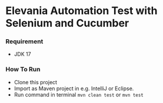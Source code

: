 # Elevania Automation Test with Selenium and Cucumber

### Requirement
- JDK 17

### How To Run
- Clone this project
- Import as Maven project in e.g. IntelliJ or Eclipse.
- Run command in terminal
``mvn clean test`` or ``mvn test``